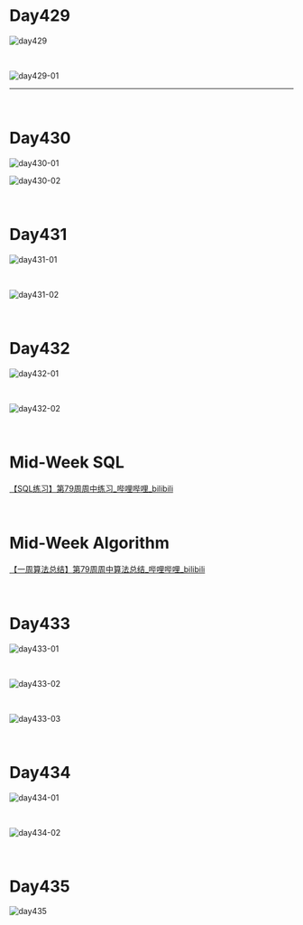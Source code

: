 # Day429

![day429](assets/day429.png)

&nbsp;

![day429-01](assets/day429-01.png)

---

&nbsp;

# Day430

![day430-01](assets/day430-01.png)



![day430-02](assets/day430-02.png)

&nbsp;

# Day431

![day431-01](assets/day431-01.png)

&nbsp;

![day431-02](assets/day431-02.png)

&nbsp;

# Day432

![day432-01](assets/day432-01.png)

&nbsp;

![day432-02](assets/day432-02.png)

&nbsp;

# Mid-Week SQL

[【SQL练习】第79周周中练习_哔哩哔哩_bilibili](https://www.bilibili.com/video/BV1oW4y1Y7Af/)

&nbsp;

# Mid-Week Algorithm

[【一周算法总结】第79周周中算法总结_哔哩哔哩_bilibili](https://www.bilibili.com/video/BV19D4y117nh/?vd_source=0e2e4fb78a4d00f87c3860e1ba2bc5b7)

&nbsp;

# Day433

![day433-01](assets/day433-01.png)

&nbsp;

![day433-02](assets/day433-02.png)

&nbsp;

![day433-03](assets/day433-03.png)

&nbsp;

# Day434

![day434-01](assets/day434-01.png)

&nbsp;

![day434-02](assets/day434-02.png)

&nbsp;

# Day435

![day435](assets/day435.png)












